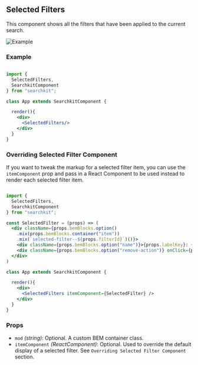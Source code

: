 ## Selected Filters
This component shows all the filters that have been applied to the current search.

![Example](navigation/selected-filters.png)

### Example

```jsx

import {
  SelectedFilters,
  SearchkitComponent
} from "searchkit";

class App extends SearchkitComponent {

  render(){
    <div>
      <SelectedFilters/>
    </div>
  }
}
```

### Overriding Selected Filter Component
If you want to tweak the markup for a selected filter item, you can use the `itemComponent` prop and pass in a React Component to be used instead to render each selected filter item.

```jsx

import {
  SelectedFilters,
  SearchkitComponent
} from "searchkit";

const SelectedFilter = (props) => (
  <div className={props.bemBlocks.option()
    .mix(props.bemBlocks.container("item"))
    .mix(`selected-filter--${props.filterId}`)()}>
    <div className={props.bemBlocks.option("name")}>{props.labelKey}: {props.labelValue}</div>
    <div className={props.bemBlocks.option("remove-action")} onClick={props.removeFilter}>x</div>
  </div>
)

class App extends SearchkitComponent {

  render(){
    <div>
      <SelectedFilters itemComponent={SelectedFilter} />
    </div>
  }
}

```

### Props
- `mod` *(string)*: Optional. A custom BEM container class.
- `itemComponent` *(ReactComponent)*: Optional. Used to override the default display of a selected filter. See `Overriding Selected Filter Component` section.
